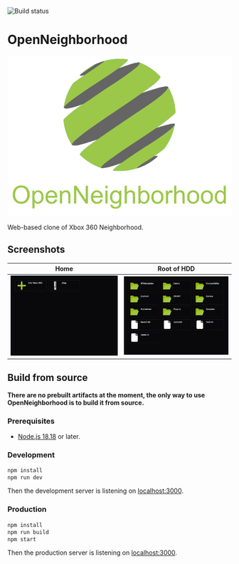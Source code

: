 ![Build status](https://github.com/ClementDreptin/OpenNeighborhood/actions/workflows/ci.yml/badge.svg)

# OpenNeighborhood

<div align="center"><img src="./resources/logo.png" alt="OpenNeighborhood"></div>

Web-based clone of Xbox 360 Neighborhood.

## Screenshots

| Home                          | Root of HDD                           |
| ----------------------------- | ------------------------------------- |
| ![Home](./resources/home.png) | ![HDD root](./resources/hdd-root.png) |

## Build from source

**There are no prebuilt artifacts at the moment, the only way to use OpenNeighborhood is to build it from source.**

### Prerequisites

- [Node.js 18.18](https://nodejs.org/) or later.

### Development

```
npm install
npm run dev
```

Then the development server is listening on [localhost:3000](http://localhost:3000).

### Production

```
npm install
npm run build
npm start
```

Then the production server is listening on [localhost:3000](http://localhost:3000).
